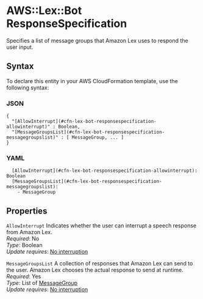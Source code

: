 # AWS::Lex::Bot ResponseSpecification<a name="aws-properties-lex-bot-responsespecification"></a>

Specifies a list of message groups that Amazon Lex uses to respond the user input\.

## Syntax<a name="aws-properties-lex-bot-responsespecification-syntax"></a>

To declare this entity in your AWS CloudFormation template, use the following syntax:

### JSON<a name="aws-properties-lex-bot-responsespecification-syntax.json"></a>

```
{
  "[AllowInterrupt](#cfn-lex-bot-responsespecification-allowinterrupt)" : Boolean,
  "[MessageGroupsList](#cfn-lex-bot-responsespecification-messagegroupslist)" : [ MessageGroup, ... ]
}
```

### YAML<a name="aws-properties-lex-bot-responsespecification-syntax.yaml"></a>

```
  [AllowInterrupt](#cfn-lex-bot-responsespecification-allowinterrupt): Boolean
  [MessageGroupsList](#cfn-lex-bot-responsespecification-messagegroupslist):
    - MessageGroup
```

## Properties<a name="aws-properties-lex-bot-responsespecification-properties"></a>

`AllowInterrupt` <a name="cfn-lex-bot-responsespecification-allowinterrupt"></a>
Indicates whether the user can interrupt a speech response from Amazon Lex\.  
_Required_: No  
_Type_: Boolean  
_Update requires_: [No interruption](https://docs.aws.amazon.com/AWSCloudFormation/latest/UserGuide/using-cfn-updating-stacks-update-behaviors.html#update-no-interrupt)

`MessageGroupsList` <a name="cfn-lex-bot-responsespecification-messagegroupslist"></a>
A collection of responses that Amazon Lex can send to the user\. Amazon Lex chooses the actual response to send at runtime\.  
_Required_: Yes  
_Type_: List of [MessageGroup](aws-properties-lex-bot-messagegroup.md)  
_Update requires_: [No interruption](https://docs.aws.amazon.com/AWSCloudFormation/latest/UserGuide/using-cfn-updating-stacks-update-behaviors.html#update-no-interrupt)
